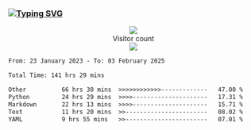 ### <a href="https://git.io/typing-svg"><img src="https://readme-typing-svg.herokuapp.com?font=Fira+Code&pause=1000&width=435&lines=+Hi+%F0%9F%91%8B+There+is+Chenghow" alt="Typing SVG" /></a>
<p align="center"> 
  <img src="https://github-readme-stats.vercel.app/api?username=chenghow&show_icons=true"><br>
  Visitor count<br>
  <img src="https://profile-counter.glitch.me/chenghow/count.svg">
</p>

<!--START_SECTION:waka-->

```txt
From: 23 January 2023 - To: 03 February 2025

Total Time: 141 hrs 29 mins

Other          66 hrs 30 mins  >>>>>>>>>>>>-------------   47.00 %
Python         24 hrs 29 mins  >>>>---------------------   17.31 %
Markdown       22 hrs 13 mins  >>>>---------------------   15.71 %
Text           11 hrs 20 mins  >>-----------------------   08.02 %
YAML           9 hrs 55 mins   >>-----------------------   07.01 %
```

<!--END_SECTION:waka-->
